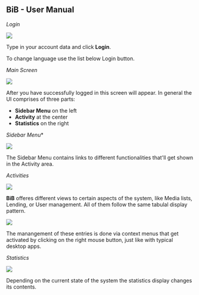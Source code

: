 ## BiB - User Manual

*Login*

<img src="https://i.imgsafe.org/962008b4ed.png">


Type in your account data and click **Login**.

To change language use the list below Login button.


*Main Screen*

<img src="https://i.imgsafe.org/962ab8eb97.png">

After you have successfully logged in this screen will appear. In general the UI comprises of three parts:

* **Sidebar Menu** on the left
* **Activity** at the center
* **Statistics** on the right

*Sidebar Menu**

<img src="http://i.giphy.com/d3pX5Tcz6x9n8hPi.gif">

The Sidebar Menu contains links to different functionalities that'll get shown in the Activity area.

*Activities*

<img src="http://i.giphy.com/3oz8xSN7WNKYEAk1uo.gif">

**BiB** offeres different views to certain aspects of the system, like Media lists, Lending, or User management. All of them follow the same tabulal display pattern.

<img src="http://i.giphy.com/l3vR0BWVbaBpFZe00.gif">

The manangement of these entries is done via context menus that get activated by clicking on the right mouse button, just like with typical desktop apps.

*Statistics*

<img src="http://i.giphy.com/26FKVhWRoOyErBWBq.gif">

Depending on the current state of the system the statistics display changes its contents.
